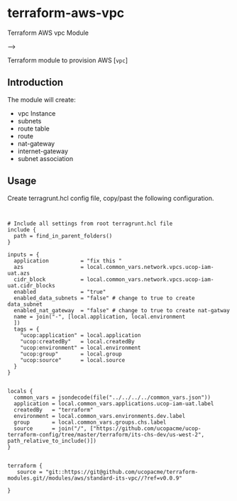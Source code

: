 # terraform-aws-vpc
Terraform AWS vpc Module


-->

Terraform module to provision AWS [`vpc`]



## Introduction

The module will create:

* vpc Instance
* subnets
* route table
* route
* nat-gateway
* internet-gateway
* subnet association


## Usage
Create terragrunt.hcl config file, copy/past the following configuration.


```hcl


# Include all settings from root terragrunt.hcl file
include {
  path = find_in_parent_folders()
}

inputs = {
  application          = "fix this "
  azs                  = local.common_vars.network.vpcs.ucop-iam-uat.azs
  cidr_block           = local.common_vars.network.vpcs.ucop-iam-uat.cidr_blocks
  enabled              = "true"
  enabled_data_subnets = "false" # change to true to create data_subnet
  enabled_nat_gateway  = "false" # change to true to create nat-gatway
  name = join("-", [local.application, local.environment
  ])
  tags = {
    "ucop:application" = local.application
    "ucop:createdBy"   = local.createdBy
    "ucop:environment" = local.environment
    "ucop:group"       = local.group
    "ucop:source"      = local.source
  }
}


locals {
  common_vars = jsondecode(file("../../../../common_vars.json"))
  application = local.common_vars.applications.ucop-iam-uat.label
  createdBy   = "terraform"
  environment = local.common_vars.environments.dev.label
  group       = local.common_vars.groups.chs.label
  source      = join("/", ["https://github.com/ucopacme/ucop-terraform-config/tree/master/terraform/its-chs-dev/us-west-2", path_relative_to_include()])
}


terraform {
   source = "git::https://git@github.com/ucopacme/terraform-modules.git//modules/aws/standard-its-vpc//?ref=v0.0.9"
  
}

